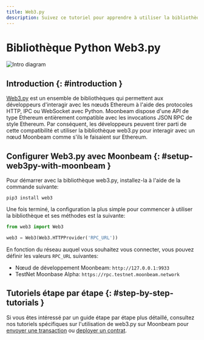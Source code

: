 ```yaml
---
title: Web3.py
description: Suivez ce tutoriel pour apprendre à utiliser la bibliothèque Python Ethereum Web3 pour déployer des contrats intelligents Solidity sur Moonbeam.
---
```

# Bibliothèque Python Web3.py
![Intro diagram](/images/builders/tools/eth-libraries/web3py-banner.png)

## Introduction {: #introduction } 

[Web3.py](https://web3py.readthedocs.io/) est un ensemble de bibliothèques qui permettent aux développeurs d'interagir avec les nœuds Ethereum à l'aide des protocoles HTTP, IPC ou WebSocket avec Python. Moonbeam dispose d'une API de type Ethereum entièrement compatible avec les invocations JSON RPC de style Ethereum. Par conséquent, les développeurs peuvent tirer parti de cette compatibilité et utiliser la bibliothèque web3.py pour interagir avec un nœud Moonbeam comme s'ils le faisaient sur Ethereum.

## Configurer Web3.py avec Moonbeam {: #setup-web3py-with-moonbeam } 

Pour démarrer avec la bibliothèque web3.py, installez-la à l'aide de la commande suivante:

```
pip3 install web3
```

Une fois terminé, la configuration la plus simple pour commencer à utiliser la bibliothèque et ses méthodes est la suivante:

```py
from web3 import Web3

web3 = Web3(Web3.HTTPProvider('RPC_URL'))
```

En fonction du réseau auquel vous souhaitez vous connecter, vous pouvez définir les valeurs `RPC_URL` suivantes:

 - Nœud de développement Moonbeam: `http://127.0.0.1:9933`
 - TestNet Moonbase Alpha: `https://rpc.testnet.moonbeam.network`

## Tutoriels étape par étape {: #step-by-step-tutorials } 

Si vous êtes intéressé par un guide étape par étape plus détaillé, consultez nos tutoriels spécifiques sur l'utilisation de web3.py sur Moonbeam pour  [envoyer une transaction](/getting-started/local-node/send-transaction/) ou [deployer un contrat](/getting-started/local-node/deploy-contract/).

